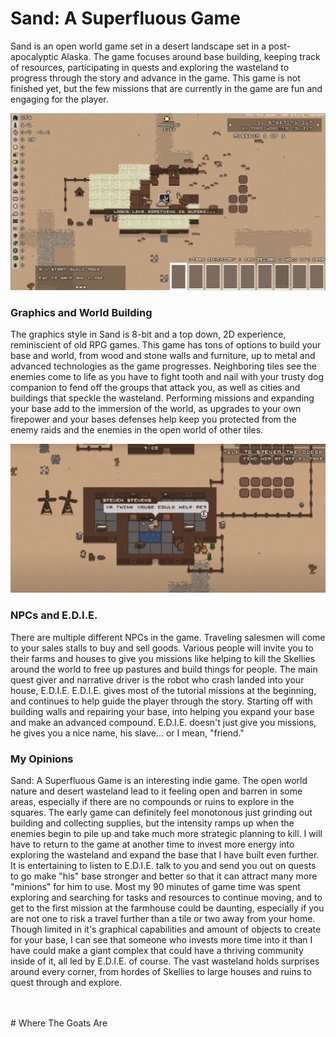 # Sand: A Superfluous Game

Sand is an open world game set in a desert landscape set in a post-apocalyptic Alaska. The game focuses around base building, keeping track of resources, participating in quests and exploring the wasteland to progress through the story and advance in the game. This game is not finished yet, but the few missions that are currently in the game are fun and engaging for the player.

<IMG SRC="images/Sand1.JPG">

### Graphics and World Building
The graphics style in Sand is 8-bit and a top down, 2D experience, reminiscient of old RPG games. This game has tons of options to build your base and world, from wood and stone walls and furniture, up to metal and advanced technologies as the game progresses. Neighboring tiles see the enemies come to life as you have to fight tooth and nail with your trusty dog companion to fend off the groups that attack you, as well as cities and buildings that speckle the wasteland. Performing missions and expanding your base add to the immersion of the world, as upgrades to your own firepower and your bases defenses help keep you protected from the enemy raids and the enemies in the open world of other tiles.

<IMG SRC="images/Sand2.JPG">
  
### NPCs and E.D.I.E.
There are multiple different NPCs in the game. Traveling salesmen will come to your sales stalls to buy and sell goods. Various people will invite you to their farms and houses to give you missions like helping to kill the Skellies around the world to free up pastures and build things for people. The main quest giver and narrative driver is the robot who crash landed into your house, E.D.I.E. E.D.I.E. gives most of the tutorial missions at the beginning, and continues to help guide the player through the story. Starting off with building walls and repairing your base, into helping you expand your base and make an advanced compound. E.D.I.E. doesn't just give you missions, he gives you a nice name, his slave... or I mean, "friend." 

### My Opinions
Sand: A Superfluous Game is an interesting indie game. The open world nature and desert wasteland lead to it feeling open and barren in some areas, especially if there are no compounds or ruins to explore in the squares. The early game can definitely feel monotonous just grinding out building and collecting supplies, but the intensity ramps up when the enemies begin to pile up and take much more strategic planning to kill. I will have to return to the game at another time to invest more energy into exploring the wasteland and expand the base that I have built even further. It is entertaining to listen to E.D.I.E. talk to you and send you out on quests to go make "his" base stronger and better so that it can attract many more "minions" for him to use. Most my 90 minutes of game time was spent exploring and searching for tasks and resources to continue moving, and to get to the first mission at the farmhouse could be daunting, especially if you are not one to risk a travel further than a tile or two away from your home. Though limited in it's graphical capabilities and amount of objects to create for your base, I can see that someone who invests more time into it than I have could make a giant complex that could have a thriving community inside of it, all led by E.D.I.E. of course. The vast wasteland holds surprises around every corner, from hordes of Skellies to large houses and ruins to quest through and explore. 

<br>
<br>
# Where The Goats Are
